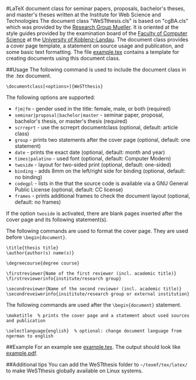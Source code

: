 #LaTeX document class for seminar papers, proposals, bachelor's theses, and master's theses written at the Institute for Web Science and Technologies
The document class "WeSTthesis.cls" is based on "cgBA.cls" which was provided by the [Research Group Mueller](http://www.uni-koblenz-landau.de/koblenz/fb4/institute/icv/agmueller). It is oriented at the style guides provided by the examination board of the [Faculty of Computer Science](http://www.uni-koblenz-landau.de/campus-koblenz/fb4) at the [University of Koblenz-Landau](http://www.uni-koblenz-landau.de/). The document class provides a cover page template, a statement on source usage and publication, and some basic text formatting. The file [example.tex](example.tex) contains a template for creating documents using this document class.

##Usage
The following command is used to include the document class in the .tex document.

    \documentclass[<options>]{WeSTthesis}

The following options are supported:

- `f|m|fm`                            - gender used in the title: female, male, or both (required)
- `seminar|proposal|bachelor|master`  - seminar paper, proposal, bachelor's thesis, or master's thesis (required)
- `scrreprt`                          - use the scrreprt documentclass (optional, default: article class)
- `group`                             - prints two statements after the cover page (optional, default: one statement)
- `date`                              - prints the exact date (optional, default: month and year)
- `times|palatino`	                  - used font (optional, default: Computer Modern)
- `twoside`                           - layout for two-sided print (optional, default: one-sided)
- `binding`                           - adds 8mm on the left/right side for binding (optional, default: no binding)
- `codegpl`                           - lists in the that the source code is available via a GNU General Public License (optional, default: CC license)
- `frames`                            - prints additional frames to check the document layout (optional, default: no frames)

If the option `twoside` is activated, there are blank pages inserted after the cover page and its following statement(s).

The following commands are used to format the cover page. They are used before `\begin{document}`.

    \title{thesis title}
    \author{author(s) name(s)}

    \degreecourse{degree course}

    \firstreviewer{Name of the first reviewer (incl. academic title)}
    \firstreviewerinfo{institute/research group}

    \secondreviewer{Name of the second reviewer (incl. academic title)}
    \secondreveiwerinfo{insititute/research group or external institution}

The following commands are used after the `\begin{document}` statement.

    \maketitle  % prints the cover page and a statement about used sources and publication

    \selectlanguage{english}  % optional: change document language from ngerman to english

##Example
For an example see [example.tex](example.tex). The output should look like [example.pdf](example.pdf).

##Additional tips
You can add the WeSTthesis folder to `~/texmf/tex/latex/` to make WeSTthesis globally available on Linux systems.
